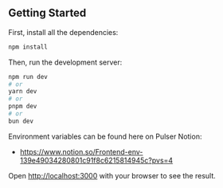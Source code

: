 ## Getting Started

First, install all the dependencies:
```bash
npm install
```

Then, run the development server:

```bash
npm run dev
# or
yarn dev
# or
pnpm dev
# or
bun dev
```

Environment variables can be found here on Pulser Notion:
- https://www.notion.so/Frontend-env-139e49034280801c91f8c6215814945c?pvs=4


Open [http://localhost:3000](http://localhost:3000) with your browser to see the result.

